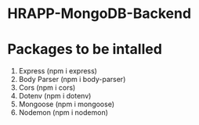 # HRAPP-MongoDB-Backend

# Packages to be intalled
1. Express (npm i express) 
2. Body Parser (npm i body-parser) 
3. Cors (npm i cors)
4. Dotenv (npm i dotenv)
5. Mongoose (npm i mongoose)
6. Nodemon (npm i nodemon)
